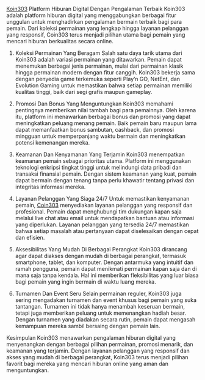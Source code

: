 [Koin303](https://coin303media.com/) Platform Hiburan Digital Dengan Pengalaman Terbaik
Koin303 adalah platform hiburan digital yang menggabungkan berbagai fitur unggulan untuk menghadirkan pengalaman bermain terbaik bagi para pemain. Dari koleksi permainan yang lengkap hingga layanan pelanggan yang responsif, Coin303 terus menjadi pilihan utama bagi pemain yang mencari hiburan berkualitas secara online.

1. Koleksi Permainan Yang Beragam
Salah satu daya tarik utama dari Koin303 adalah variasi permainan yang ditawarkan. Pemain dapat menemukan berbagai jenis permainan, mulai dari permainan klasik hingga permainan modern dengan fitur canggih. Koin303 bekerja sama dengan penyedia game terkemuka seperti Play’n GO, NetEnt, dan Evolution Gaming untuk memastikan bahwa setiap permainan memiliki kualitas tinggi, baik dari segi grafis maupun gameplay.

2. Promosi Dan Bonus Yang Menguntungkan
Koin303 memahami pentingnya memberikan nilai tambah bagi para pemainnya. Oleh karena itu, platform ini menawarkan berbagai bonus dan promosi yang dapat meningkatkan peluang menang pemain. Baik pemain baru maupun lama dapat memanfaatkan bonus sambutan, cashback, dan promosi mingguan untuk memperpanjang waktu bermain dan meningkatkan potensi kemenangan mereka.

3. Keamanan Dan Kenyamanan Yang Terjamin
Koin303 menempatkan keamanan pemain sebagai prioritas utama. Platform ini menggunakan teknologi enkripsi tingkat tinggi untuk melindungi data pribadi dan transaksi finansial pemain. Dengan sistem keamanan yang kuat, pemain dapat bermain dengan tenang tanpa perlu khawatir tentang privasi dan integritas informasi mereka.

4. Layanan Pelanggan Yang Siaga 24/7
Untuk memastikan kenyamanan pemain, [Coin303](https://lazkoin303.xyz/) menyediakan layanan pelanggan yang responsif dan profesional. Pemain dapat menghubungi tim dukungan kapan saja melalui live chat atau email untuk mendapatkan bantuan atau informasi yang diperlukan. Layanan pelanggan yang tersedia 24/7 memastikan bahwa setiap masalah atau pertanyaan dapat diselesaikan dengan cepat dan efisien.

5. Aksesibilitas Yang Mudah Di Berbagai Perangkat
Koin303 dirancang agar dapat diakses dengan mudah di berbagai perangkat, termasuk smartphone, tablet, dan komputer. Dengan antarmuka yang intuitif dan ramah pengguna, pemain dapat menikmati permainan kapan saja dan di mana saja tanpa kendala. Hal ini memberikan fleksibilitas yang luar biasa bagi pemain yang ingin bermain di waktu luang mereka.

6. Turnamen Dan Event Seru
Selain permainan reguler, Koin303 juga sering mengadakan turnamen dan event khusus bagi pemain yang suka tantangan. Turnamen ini tidak hanya menambah keseruan bermain, tetapi juga memberikan peluang untuk memenangkan hadiah besar. Dengan turnamen yang diadakan secara rutin, pemain dapat mengasah kemampuan mereka sambil bersaing dengan pemain lain.

Kesimpulan
Koin303 menawarkan pengalaman hiburan digital yang menyenangkan dengan berbagai pilihan permainan, promosi menarik, dan keamanan yang terjamin. Dengan layanan pelanggan yang responsif dan akses yang mudah di berbagai perangkat, Koin303 terus menjadi pilihan favorit bagi mereka yang mencari hiburan online yang aman dan menguntungkan.
